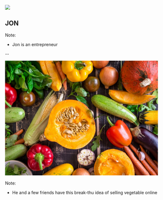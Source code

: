 ![](https://vignette.wikia.nocookie.net/leon-smallwood/images/8/83/CARLOS_THE_STICKMAN_NEW_POSE_SPRITE_TRANS.png/revision/latest?cb=20161201223007)
## JON

Note:
- Jon is an entrepreneur

--

![](/theme/vegetables.jpg)

Note:
- He and a few friends have this break-thu idea of selling vegetable online
